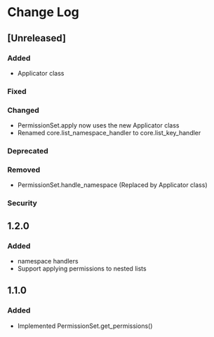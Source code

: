 
# Change Log

## [Unreleased]
### Added

- Applicator class

### Fixed
### Changed

- PermissionSet.apply now uses the new Applicator class
- Renamed core.list_namespace_handler to core.list_key_handler

### Deprecated
### Removed

- PermissionSet.handle_namespace (Replaced by Applicator class)

### Security

## 1.2.0

### Added

- namespace handlers
- Support applying permissions to nested lists

## 1.1.0

### Added

- Implemented PermissionSet.get_permissions()

